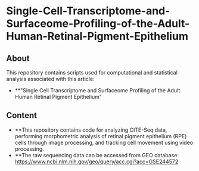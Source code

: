 # Single-Cell-Transcriptome-and-Surfaceome-Profiling-of-the-Adult-Human-Retinal-Pigment-Epithelium
## About
This repository contains scripts used for computational and statistical analysis associated with this article:
- **"Single Cell Transcriptome and Surfaceome Profiling of the Adult Human Retinal Pigment Epithelium"
## Content
- **This repository contains code for analyzing CITE-Seq data, performing morphometric analysis of retinal pigment epithelium (RPE) cells through image processing, and tracking cell movement using video processing.
- **The raw sequencing data can be accessed from GEO database: https://www.ncbi.nlm.nih.gov/geo/query/acc.cgi?acc=GSE244572
